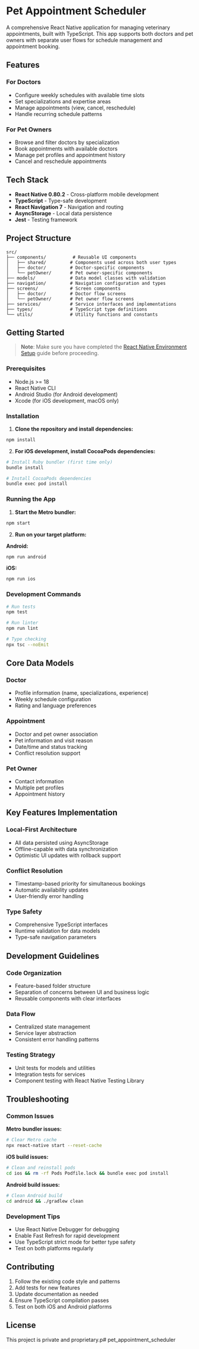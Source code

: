 # Pet Appointment Scheduler

A comprehensive React Native application for managing veterinary appointments, built with TypeScript. This app supports both doctors and pet owners with separate user flows for schedule management and appointment booking.

## Features

### For Doctors
- Configure weekly schedules with available time slots
- Set specializations and expertise areas
- Manage appointments (view, cancel, reschedule)
- Handle recurring schedule patterns

### For Pet Owners
- Browse and filter doctors by specialization
- Book appointments with available doctors
- Manage pet profiles and appointment history
- Cancel and reschedule appointments

## Tech Stack

- **React Native 0.80.2** - Cross-platform mobile development
- **TypeScript** - Type-safe development
- **React Navigation 7** - Navigation and routing
- **AsyncStorage** - Local data persistence
- **Jest** - Testing framework

## Project Structure

```
src/
├── components/          # Reusable UI components
│   ├── shared/         # Components used across both user types
│   ├── doctor/         # Doctor-specific components
│   └── petOwner/       # Pet owner-specific components
├── models/             # Data model classes with validation
├── navigation/         # Navigation configuration and types
├── screens/            # Screen components
│   ├── doctor/         # Doctor flow screens
│   └── petOwner/       # Pet owner flow screens
├── services/           # Service interfaces and implementations
├── types/              # TypeScript type definitions
└── utils/              # Utility functions and constants
```

## Getting Started

> **Note**: Make sure you have completed the [React Native Environment Setup](https://reactnative.dev/docs/set-up-your-environment) guide before proceeding.

### Prerequisites

- Node.js >= 18
- React Native CLI
- Android Studio (for Android development)
- Xcode (for iOS development, macOS only)

### Installation

1. **Clone the repository and install dependencies:**

```bash
npm install
```

2. **For iOS development, install CocoaPods dependencies:**

```bash
# Install Ruby bundler (first time only)
bundle install

# Install CocoaPods dependencies
bundle exec pod install
```

### Running the App

1. **Start the Metro bundler:**

```bash
npm start
```

2. **Run on your target platform:**

**Android:**
```bash
npm run android
```

**iOS:**
```bash
npm run ios
```

### Development Commands

```bash
# Run tests
npm test

# Run linter
npm run lint

# Type checking
npx tsc --noEmit
```

## Core Data Models

### Doctor
- Profile information (name, specializations, experience)
- Weekly schedule configuration
- Rating and language preferences

### Appointment
- Doctor and pet owner association
- Pet information and visit reason
- Date/time and status tracking
- Conflict resolution support

### Pet Owner
- Contact information
- Multiple pet profiles
- Appointment history

## Key Features Implementation

### Local-First Architecture
- All data persisted using AsyncStorage
- Offline-capable with data synchronization
- Optimistic UI updates with rollback support

### Conflict Resolution
- Timestamp-based priority for simultaneous bookings
- Automatic availability updates
- User-friendly error handling

### Type Safety
- Comprehensive TypeScript interfaces
- Runtime validation for data models
- Type-safe navigation parameters

## Development Guidelines

### Code Organization
- Feature-based folder structure
- Separation of concerns between UI and business logic
- Reusable components with clear interfaces

### Data Flow
- Centralized state management
- Service layer abstraction
- Consistent error handling patterns

### Testing Strategy
- Unit tests for models and utilities
- Integration tests for services
- Component testing with React Native Testing Library

## Troubleshooting

### Common Issues

**Metro bundler issues:**
```bash
# Clear Metro cache
npx react-native start --reset-cache
```

**iOS build issues:**
```bash
# Clean and reinstall pods
cd ios && rm -rf Pods Podfile.lock && bundle exec pod install
```

**Android build issues:**
```bash
# Clean Android build
cd android && ./gradlew clean
```

### Development Tips

- Use React Native Debugger for debugging
- Enable Fast Refresh for rapid development
- Use TypeScript strict mode for better type safety
- Test on both platforms regularly

## Contributing

1. Follow the existing code style and patterns
2. Add tests for new features
3. Update documentation as needed
4. Ensure TypeScript compilation passes
5. Test on both iOS and Android platforms

## License

This project is private and proprietary.p# pet_appointment_scheduler

